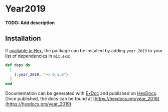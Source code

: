 # Year2019

**TODO: Add description**

## Installation

If [available in Hex](https://hex.pm/docs/publish), the package can be installed
by adding `year_2019` to your list of dependencies in `mix.exs`:

```elixir
def deps do
  [
    {:year_2019, "~> 0.1.0"}
  ]
end
```

Documentation can be generated with [ExDoc](https://github.com/elixir-lang/ex_doc)
and published on [HexDocs](https://hexdocs.pm). Once published, the docs can
be found at [https://hexdocs.pm/year_2019](https://hexdocs.pm/year_2019).

